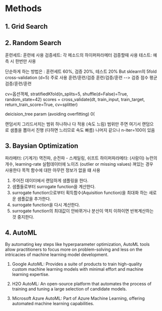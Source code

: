 # Methods

## 1. Grid Search

## 2. Random Search

훈련세트: 훈련에 사용
검증세트: 각 메소드의 하이퍼파라메터 검증할때 사용
테스트: 예측 시 한번만 사용

단순하게 하는 방법은 : 훈련세트 60%, 검증 20%, 테스트 20%
But sklearn의 5fold cross-validation (d=5) 주로 사용
훈련/훈련/검증
훈련/검증/훈련 --> 검증 점수 평균
검증/훈련/훈련 

cv=옵션객체,
stratifiedKfold(n_splits=5, shuffle(d=False)=True, random_state=42)
scores = cross_validate(dt, train_input, train_target, return_train_score=True, cv=splitter)

deicision_tree param (avoiding overfitting)
0(

랜덤서치
그리드서치는 범위 하나하나 다 적용 (속도 느림)
범위만 주면 여기서 랜덤으로 샘플을 뽑아서 진행 (다하면 느리므로 속도 빠름)
나머지 같으나 n-iter=100이 있음


## 3. Baysian Optimization

파라메터: (기계가) 역전파, 순전파 - 스캐일링, 쉬프트
하이퍼파라메타: (사람이) 뉴런의 개수, learning-rate 
실험데이터에 노이즈 (outlier or missing values) 껴있는 경우 사용한다
목적 함수에 대한 아무런 정보가 없을 떄 사용

1) 주어진 데이터에서 랜덤하게 샘플링을 한다.
2) 샘플들로부터 surrogate function을 계산한다.
3) surrogate function으로부터 획득함수(Aquisition function)을 최대화 하는 새로운 샘플값을 추가한다.
4) surrogate function을 다시 계산한다.
5) surrogate function의 최대값이 안바뀌거나 분산이 역치 이하이면 반복계산하는것 중지한다.


## 4. AutoML
By automating key steps like hyperparameter optimization, AutoML tools allow practitioners to focus more on problem-solving and less on the intricacies of machine learning model development.

1. Google AutoML: Provides a suite of products to train high-quality custom machine learning models with minimal effort and machine learning expertise.


3. H2O AutoML: An open-source platform that automates the process of training and tuning a large selection of candidate models.

4. Microsoft Azure AutoML: Part of Azure Machine Learning, offering automated machine learning capabilities.



